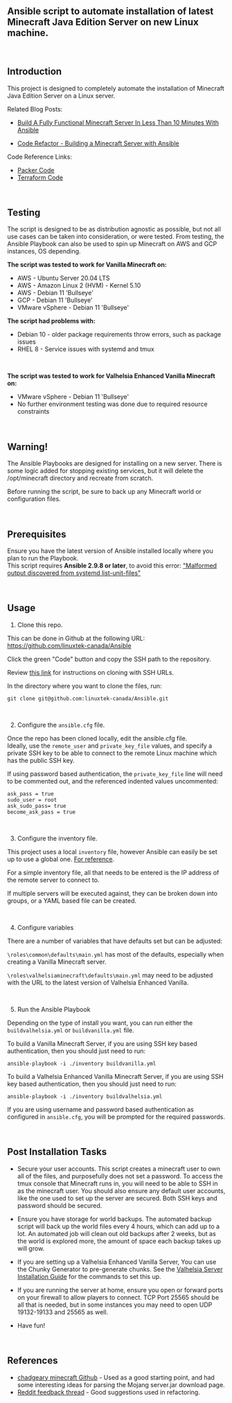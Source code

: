 ## Ansible script to automate installation of latest Minecraft Java Edition Server on new Linux machine.

&nbsp;

## Introduction

This project is designed to completely automate the installation of Minecraft Java Edition Server on a Linux server.

Related Blog Posts: 

* [Build A Fully Functional Minecraft Server In Less Than 10 Minutes With Ansible](https://minecraftadmin.linuxtek.ca/2022/01/30/build-a-fully-functional-minecraft-server-in-less-than-10-minutes-with-ansible/)

* [Code Refactor - Building a Minecraft Server with Ansible]()

Code Reference Links:

* [Packer Code](https://github.com/linuxtek-canada/packer/tree/master/Debian-11-Bullseye)
* [Terraform Code](https://github.com/linuxtek-canada/Terraform/tree/master/vmware-base)

&nbsp;

## Testing

The script is designed to be as distribution agnostic as possible, but not all use cases can be taken into consideration, or were tested.
From testing, the Ansible Playbook can also be used to spin up Minecraft on AWS and GCP instances, OS depending.

**The script was tested to work for Vanilla Minecraft on:**

* AWS - Ubuntu Server 20.04 LTS
* AWS - Amazon Linux 2 (HVM) - Kernel 5.10
* AWS - Debian 11 'Bullseye'
* GCP - Debian 11 'Bullseye'
* VMware vSphere - Debian 11 'Bullseye'

**The script had problems with:**

* Debian 10 - older package requirements throw errors, such as package issues
* RHEL 8 - Service issues with systemd and tmux
    
&nbsp;

**The script was tested to work for Valhelsia Enhanced Vanilla Minecraft on:**

* VMware vSphere - Debian 11 'Bullseye'
* No further environment testing was done due to required resource constraints

&nbsp;

## Warning!

The Ansible Playbooks are designed for installing on a new server.  There is some logic added for stopping existing services, but it will delete the /opt/minecraft directory and recreate from scratch.

Before running the script, be sure to back up any Minecraft world or configuration files.

&nbsp;

## Prerequisites

Ensure you have the latest version of Ansible installed locally where you plan to run the Playbook.  
This script requires **Ansible 2.9.8 or later**, to avoid this error:  ["Malformed output discovered from systemd list-unit-files"](https://giters.com/ansible/ansible/issues/74717)

&nbsp;

## Usage

1.  Clone this repo.

This can be done in Github at the following URL:  
https://github.com/linuxtek-canada/Ansible

Click the green "Code" button and copy the SSH path to the repository.

Review [this link](https://docs.github.com/en/get-started/getting-started-with-git/about-remote-repositories#cloning-with-ssh-urls) for instructions on cloning with SSH URLs.


In the directory where you want to clone the files, run:

``` git clone git@github.com:linuxtek-canada/Ansible.git ```

&nbsp;

2.  Configure the ```ansible.cfg``` file.

Once the repo has been cloned locally, edit the ansible.cfg file.  
Ideally, use the ```remote_user``` and ```private_key_file``` values, and specify a private SSH key to be able to connect to the remote Linux machine which has the public SSH key.

If using password based authentication, the ```private_key_file``` line will need to be commented out, and the referenced indented values uncommented:

```
ask_pass = true
sudo_user = root
ask_sudo_pass= true
become_ask_pass = true
```

&nbsp;

3.  Configure the inventory file.

This project uses a local ```inventory``` file, however Ansible can easily be set up to use a global one. [For reference](https://docs.ansible.com/ansible/latest/user_guide/intro_inventory.html).

For a simple inventory file, all that needs to be entered is the IP address of the remote server to connect to.

If multiple servers will be executed against, they can be broken down into groups, or a YAML based file can be created.

&nbsp;

4.  Configure variables

There are a number of variables that have defaults set but can be adjusted:

```\roles\common\defaults\main.yml``` has most of the defaults, especially when creating a Vanilla Minecraft server.

```\roles\valhelsiaminecraft\defaults\main.yml``` may need to be adjusted with the URL to the latest version of Valhelsia Enhanced Vanilla.

&nbsp;

5.  Run the Ansible Playbook

Depending on the type of install you want, you can run either the ```buildvalhelsia.yml``` or ```buildvanilla.yml``` file.

To build a Vanilla Minecraft Server, if you are using SSH key based authentication, then you should just need to run:

``` ansible-playbook -i ./inventory buildvanilla.yml ```

To build a Valhelsia Enhanced Vanilla Minecraft Server, if you are using SSH key based authentication, then you should just need to run:

``` ansible-playbook -i ./inventory buildvalhelsia.yml ```

If you are using username and password based authentication as configured in ```ansible.cfg```, you will be prompted for the required passwords.

&nbsp;

## Post Installation Tasks

* Secure your user accounts.  This script creates a minecraft user to own all of the files, and purposefully does not set a password.  To access the tmux console that Minecraft runs in, you will need to be able to SSH in as the minecraft user.  You should also ensure any default user accounts, like the one used to set up the server are secured.  Both SSH keys and password should be secured.

* Ensure you have storage for world backups.  The automated backup script will back up the world files every 4 hours, which can add up to a lot.  An automated job will clean out old backups after 2 weeks, but as the world is explored more, the amount of space each backup takes up will grow.

* If you are setting up a Valhelsia Enhanced Vanilla Server, You can use the Chunky Generator to pre-generate chunks.  See the [Valhelsia Server Installation Guide](https://wiki.valhelsia.net/navigation/knowledgebase/server-setup) for the commands to set this up.

* If you are running the server at home, ensure you open or forward ports on your firewall to allow players to connect.  TCP Port 25565 should be all that is needed, but in some instances you may need to open UDP 19132-19133 and 25565 as well.

* Have fun!

&nbsp;

## References

* [chadgeary minecraft Github](https://github.com/chadgeary/minecraft) - Used as a good starting point, and had some interesting ideas for parsing the Mojang server.jar download page.
* [Reddit feedback thread](https://old.reddit.com/r/ansible/comments/sh229z/build_a_fully_functional_minecraft_server_in_less/) - Good suggestions used in refactoring.